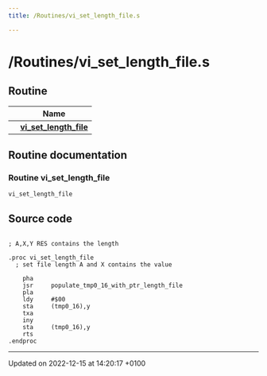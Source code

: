 ```yaml
---
title: /Routines/vi_set_length_file.s

---
```


# /Routines/vi_set_length_file.s



## Routine

|                | Name           |
| -------------- | -------------- |
| | **[vi_set_length_file](Files/vi__set__length__file_8s.md#Routine-vi-set-length-file)** |


## Routine documentation

### Routine vi_set_length_file

```ca65
vi_set_length_file
```




## Source code

```ca65

; A,X,Y RES contains the length

.proc vi_set_length_file
  ; set file length A and X contains the value

    pha
    jsr     populate_tmp0_16_with_ptr_length_file
    pla
    ldy     #$00
    sta     (tmp0_16),y
    txa
    iny
    sta     (tmp0_16),y
    rts
.endproc
```


-------------------------------

Updated on 2022-12-15 at 14:20:17 +0100
